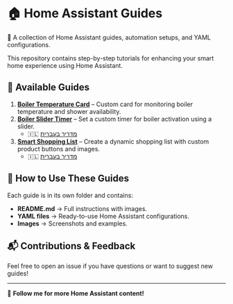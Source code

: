 # 🏠 Home Assistant Guides  
🚀 A collection of Home Assistant guides, automation setups, and YAML configurations.  

This repository contains step-by-step tutorials for enhancing your smart home experience using Home Assistant.  

## 📌 Available Guides  
1. **[Boiler Temperature Card](boiler-temperature-card/README.md)** – Custom card for monitoring boiler temperature and shower availability.  
2. **[Boiler Slider Timer](boiler_slider_timer/README.md)** – Set a custom timer for boiler activation using a slider.
   - 🇮🇱 [מדריך בעברית](boiler_slider_time/עברית/README.md)  
4. **[Smart Shopping List](smart-shopping-list/README.md)** – Create a dynamic shopping list with custom product buttons and images.  
   - 🇮🇱 [מדריך בעברית](smart-shopping-list/עברית/README.md)  

## 🔹 How to Use These Guides
Each guide is in its own folder and contains:
- **README.md** → Full instructions with images.
- **YAML files** → Ready-to-use Home Assistant configurations.
- **Images** → Screenshots and examples.

## 📬 Contributions & Feedback
Feel free to open an issue if you have questions or want to suggest new guides!

---
🔗 **Follow me for more Home Assistant content!**
